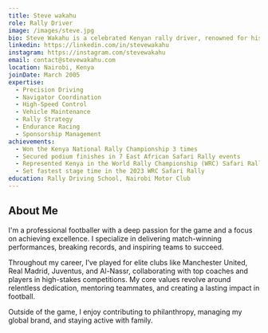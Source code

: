 ```yaml
---
title: Steve wakahu
role: Rally Driver
image: /images/steve.jpg
bio: Steve Wakahu is a celebrated Kenyan rally driver, renowned for his daring yet precise driving style on some of the world’s most demanding rally stages. With a career spanning over 15 years, Steve has earned a reputation as a formidable competitor in African motorsport, blending strategic racecraft with a deep passion for the sport. His commitment to excellence and mentorship has made him a role model for aspiring drivers across the continent.
linkedin: https://linkedin.com/in/stevewakahu
instagram: https://instagram.com/stevewakahu
email: contact@stevewakahu.com
location: Nairobi, Kenya
joinDate: March 2005
expertise:
  - Precision Driving
  - Navigator Coordination
  - High-Speed Control
  - Vehicle Maintenance
  - Rally Strategy
  - Endurance Racing
  - Sponsorship Management
achievements:
  - Won the Kenya National Rally Championship 3 times
  - Secured podium finishes in 7 East African Safari Rally events
  - Represented Kenya in the World Rally Championship (WRC) Safari Rally
  - Set fastest stage time in the 2023 WRC Safari Rally
education: Rally Driving School, Nairobi Motor Club
---
```


## About Me

I'm a professional footballer with a deep passion for the game and a focus on achieving excellence. I specialize in delivering match-winning performances, breaking records, and inspiring teams to succeed.

Throughout my career, I’ve played for elite clubs like Manchester United, Real Madrid, Juventus, and Al-Nassr, collaborating with top coaches and players in high-stakes competitions. My core values revolve around relentless dedication, mentoring teammates, and creating a lasting impact in football.

Outside of the game, I enjoy contributing to philanthropy, managing my global brand, and staying active with family.
